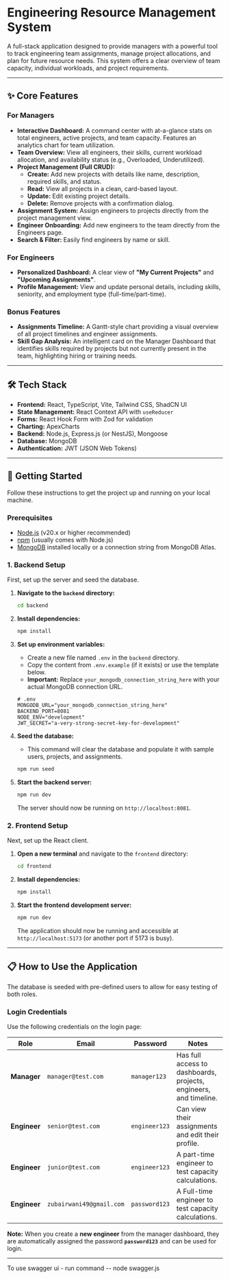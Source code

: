 # Engineering Resource Management System

A full-stack application designed to provide managers with a powerful tool to track engineering team assignments, manage project allocations, and plan for future resource needs. This system offers a clear overview of team capacity, individual workloads, and project requirements.

-------------------

## ✨ Core Features

### For Managers
-   **Interactive Dashboard:** A command center with at-a-glance stats on total engineers, active projects, and team capacity. Features an analytics chart for team utilization.
-   **Team Overview:** View all engineers, their skills, current workload allocation, and availability status (e.g., Overloaded, Underutilized).
-   **Project Management (Full CRUD):**
    -   **Create:** Add new projects with details like name, description, required skills, and status.
    -   **Read:** View all projects in a clean, card-based layout.
    -   **Update:** Edit existing project details.
    -   **Delete:** Remove projects with a confirmation dialog.
-   **Assignment System:** Assign engineers to projects directly from the project management view.
-   **Engineer Onboarding:** Add new engineers to the team directly from the Engineers page.
-   **Search & Filter:** Easily find engineers by name or skill.

### For Engineers
-   **Personalized Dashboard:** A clear view of **"My Current Projects"** and **"Upcoming Assignments"**.
-   **Profile Management:** View and update personal details, including skills, seniority, and employment type (full-time/part-time).

### Bonus Features
-   **Assignments Timeline:** A Gantt-style chart providing a visual overview of all project timelines and engineer assignments.
-   **Skill Gap Analysis:** An intelligent card on the Manager Dashboard that identifies skills required by projects but not currently present in the team, highlighting hiring or training needs.

---

## 🛠️ Tech Stack

-   **Frontend:** React, TypeScript, Vite, Tailwind CSS, ShadCN UI
-   **State Management:** React Context API with `useReducer`
-   **Forms:** React Hook Form with Zod for validation
-   **Charting:** ApexCharts
-   **Backend:** Node.js, Express.js (or NestJS), Mongoose
-   **Database:** MongoDB
-   **Authentication:** JWT (JSON Web Tokens)

---

## 🚀 Getting Started

Follow these instructions to get the project up and running on your local machine.

### Prerequisites

-   [Node.js](https://nodejs.org/) (v20.x or higher recommended)
-   [npm](https://www.npmjs.com/) (usually comes with Node.js)
-   [MongoDB](https://www.mongodb.com/try/download/community) installed locally or a connection string from MongoDB Atlas.

### 1. Backend Setup

First, set up the server and seed the database.

1.  **Navigate to the `backend` directory:**
    ```bash
    cd backend
    ```

2.  **Install dependencies:**
    ```bash
    npm install
    ```

3.  **Set up environment variables:**
    -   Create a new file named `.env` in the `backend` directory.
    -   Copy the content from `.env.example` (if it exists) or use the template below.
    -   **Important:** Replace `your_mongodb_connection_string_here` with your actual MongoDB connection URL.

    ```env
    # .env
    MONGODB_URL="your_mongodb_connection_string_here"
    BACKEND_PORT=8081
    NODE_ENV="development"
    JWT_SECRET="a-very-strong-secret-key-for-development"
    ```

4.  **Seed the database:**
    -   This command will clear the database and populate it with sample users, projects, and assignments.
    ```bash
    npm run seed
    ```

5.  **Start the backend server:**
    ```bash
    npm run dev
    ```
    The server should now be running on `http://localhost:8081`.

### 2. Frontend Setup

Next, set up the React client.

1.  **Open a new terminal** and navigate to the `frontend` directory:
    ```bash
    cd frontend
    ```

2.  **Install dependencies:**
    ```bash
    npm install
    ```

3.  **Start the frontend development server:**
    ```bash
    npm run dev
    ```
    The application should now be running and accessible at `http://localhost:5173` (or another port if 5173 is busy).

---

## 📋 How to Use the Application

The database is seeded with pre-defined users to allow for easy testing of both roles.

### Login Credentials

Use the following credentials on the login page:

| Role      | Email               | Password      | Notes                                                                |
|-----------|---------------------|---------------|----------------------------------------------------------------------|
| **Manager**   | `manager@test.com`  | `manager123`  | Has full access to dashboards, projects, engineers, and timeline.     |
| **Engineer**  | `senior@test.com`   | `engineer123` | Can view their assignments and edit their profile.                   |
| **Engineer**  | `junior@test.com`   | `engineer123` | A part-time engineer to test capacity calculations.                  |
| **Engineer**  | `zubairwani49@gmail.com`   | `password123` | A Full-time engineer to test capacity calculations.                  |



**Note:** When you create a **new engineer** from the manager dashboard, they are automatically assigned the password **`password123`** and can be used for login.


--------------------------------------------------------------------------------------

To use swagger ui
    - run command
        -- node swagger.js

